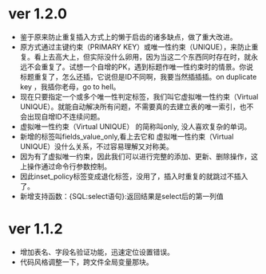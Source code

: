 # ver 1.2.0
 - 鉴于原来防止重复插入方式上的懒于启齿的诸多缺点，做了重大改进。
 - 原方式通过主键约束（PRIMARY KEY）或唯一性约束（UNIQUE），来防止重复。看上去高大上，但实际没什么卵用，因为当这二个东西同时存在时，就永远不会重复了。试想一个自增的PK，遇到标题作唯一性约束时的情景。你说标题重复了，怎么还插，它说但是ID不同啊，我要当然插插插。on duplicate key ，我插你老母，go to hell。
 - 现在只要指定一个或多个唯一性判定标签，我们叫它虚拟唯一性约束（Virtual UNIQUE）。就能自动解决所有问题，不需要真的去建立表的唯一索引，也不会出现自增ID不连续问题。
 - 虚拟唯一性约束（Virtual UNIQUE） 的简称叫only, 没人喜欢复杂的单词。
 - 新增的标签叫fields_value_only,看上去它和 虚拟唯一性约束（Virtual UNIQUE）没什么关系，不过容易理解又对称美。
 - 因为有了虚拟唯一约束，因此我们可以进行完整的添加、更新、删除操作，这上操作通过命令行参数控制。
 - 因此inset_policy标签变成退化标签，没用了，插入时重复的就跳过不插入了。
 - 新增支持函数：{SQL:select语句}:返回结果是select后的第一列值 

# ver 1.1.2
 - 增加表名、字段名验证功能，迅速定位设置错误。
 - 代码风格调整一下，跨文件全局变量那块。